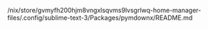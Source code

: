 /nix/store/gvmyfh200hjm8vngxlsqvms9lvsgrlwq-home-manager-files/.config/sublime-text-3/Packages/pymdownx/README.md